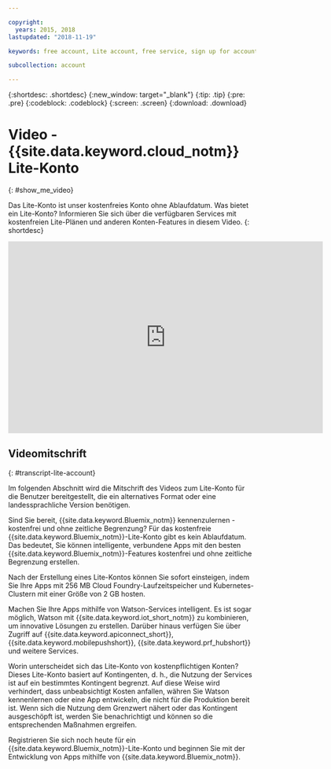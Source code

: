 ```yaml
---

copyright:
  years: 2015, 2018
lastupdated: "2018-11-19"

keywords: free account, Lite account, free service, sign up for account, Lite account video

subcollection: account

---
```


{:shortdesc: .shortdesc}
{:new_window: target="_blank"}
{:tip: .tip}
{:pre: .pre}
{:codeblock: .codeblock}
{:screen: .screen}
{:download: .download}

# Video - {{site.data.keyword.cloud_notm}} Lite-Konto
{: #show_me_video}

Das Lite-Konto ist unser kostenfreies Konto ohne Ablaufdatum. Was bietet ein Lite-Konto? Informieren Sie sich über die verfügbaren Services mit kostenfreien Lite-Plänen und anderen Konten-Features in diesem Video.
{: shortdesc}

<p>
  <div class="embed-responsive embed-responsive-16by9">
    <iframe class="embed-responsive-item" id="youtubeplayer" title="IBM Cloud-Lite-Konto" type="text/html" width="640" height="390" src="https://www.youtube.com/embed/0rMYXcbpHbI" frameborder="0" webkitallowfullscreen mozallowfullscreen allowfullscreen> </iframe>
  </div>
</p>

## Videomitschrift
{: #transcript-lite-account}

Im folgenden Abschnitt wird die Mitschrift des Videos zum Lite-Konto für die Benutzer bereitgestellt, die ein alternatives Format oder eine landessprachliche Version benötigen.

Sind Sie bereit, {{site.data.keyword.Bluemix_notm}} kennenzulernen - kostenfrei und ohne zeitliche Begrenzung? Für das kostenfreie {{site.data.keyword.Bluemix_notm}}-Lite-Konto gibt es kein Ablaufdatum. Das bedeutet, Sie können intelligente, verbundene Apps mit den besten {{site.data.keyword.Bluemix_notm}}-Features kostenfrei und ohne zeitliche Begrenzung erstellen.

Nach der Erstellung eines Lite-Kontos können Sie sofort einsteigen, indem Sie Ihre Apps mit 256 MB Cloud Foundry-Laufzeitspeicher und Kubernetes-Clustern mit einer Größe von 2 GB hosten.

Machen Sie Ihre Apps mithilfe von Watson-Services intelligent. Es ist sogar möglich, Watson mit {{site.data.keyword.iot_short_notm}} zu kombinieren, um innovative Lösungen zu erstellen. Darüber hinaus verfügen Sie über Zugriff auf {{site.data.keyword.apiconnect_short}}, {{site.data.keyword.mobilepushshort}}, {{site.data.keyword.prf_hubshort}} und weitere Services.

Worin unterscheidet sich das Lite-Konto von kostenpflichtigen Konten? Dieses Lite-Konto basiert auf Kontingenten, d. h., die Nutzung der Services ist auf ein bestimmtes Kontingent begrenzt. Auf diese Weise wird verhindert, dass unbeabsichtigt Kosten anfallen, währen Sie Watson kennenlernen oder eine App entwickeln, die nicht für die Produktion bereit ist. Wenn sich die Nutzung dem Grenzwert nähert oder das Kontingent ausgeschöpft ist, werden Sie benachrichtigt und können so die entsprechenden Maßnahmen ergreifen.

Registrieren Sie sich noch heute für ein {{site.data.keyword.Bluemix_notm}}-Lite-Konto und beginnen Sie mit der Entwicklung von Apps mithilfe von {{site.data.keyword.Bluemix_notm}}.
